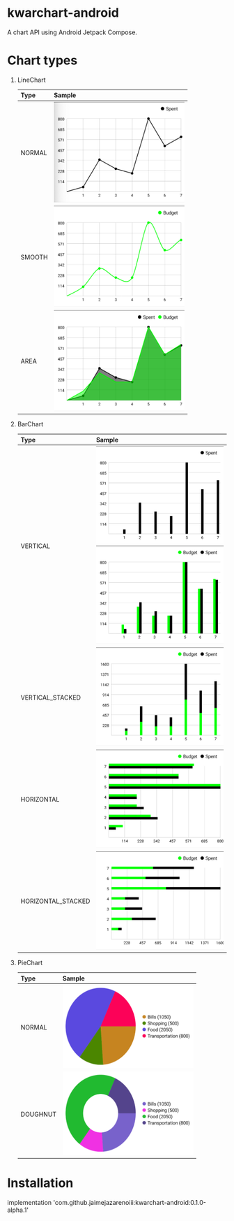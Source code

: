 # kwarchart-android

A chart API using Android Jetpack Compose.


# Chart types
1. LineChart

   | Type | Sample |
   | --- | --- |
   | NORMAL | <img src="images/line_normal.png" width="300"> |
   | SMOOTH | <img src="images/line_smooth.png" width="300"> |
   | AREA | <img src="images/line_area.png" width="300"> |

2. BarChart

   | Type | Sample |
   | --- | --- |
   | VERTICAL | <img src="images/bar_vertical.png" width="300">  <img src="images/bar_vertical2.png" width="300"> |
   | VERTICAL_STACKED | <img src="images/bar_vertical_stacked.png" width="300"> |
   | HORIZONTAL | <img src="images/bar_horizontal2.png" width="300"> |
   | HORIZONTAL_STACKED | <img src="images/bar_horizontal_stacked.png" width="300"> |

3. PieChart

   | Type | Sample |
   | --- | --- |
   | NORMAL | <img src="images/pie_normal.png" width="300"> |
   | DOUGHNUT | <img src="images/pie_doughnut.png" width="300"> |

# Installation
implementation 'com.github.jaimejazarenoiii:kwarchart-android:0.1.0-alpha.1'
